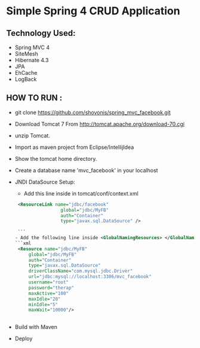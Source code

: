 Simple Spring 4 CRUD Application 
==================================

Technology Used: 
----------------
- Spring MVC 4 
- SiteMesh 
- Hibernate 4.3
- JPA 
- EhCache
- LogBack

HOW TO RUN : 
-------------
- git clone https://github.com/shovonis/spring_mvc_facebook.git
- Download  Tomcat 7 From http://tomcat.apache.org/download-70.cgi
- unzip  Tomcat. 
- Import as maven project from Eclipse/IntellijIdea
- Show the tomcat home directory.
- Create a database name  'mvc_facebook' in your localhost
- JNDI DataSource Setup: 
    - Add this line inside <context> </context> in tomcat/conf/context.xml
    
     ```xml
      <ResourceLink name="jdbc/facebook"
                      global="jdbc/MyFB"
                      auth="Container"
                      type="javax.sql.DataSource" />
                      
      ```               
    - Add the following line inside <GlobalNamingResources> </GlobalNamingResources> in tomcat/conf/server.xml
     ```xml
      <Resource name="jdbc/MyFB"
          global="jdbc/MyFB"
          auth="Container"
          type="javax.sql.DataSource"
          driverClassName="com.mysql.jdbc.Driver"
          url="jdbc:mysql://localhost:3306/mvc_facebook"
          username="root"
          password="therap"
          maxActive="100"
          maxIdle="20"
          minIdle="5"
          maxWait="10000"/>
          
     ```  
                       
- Build with Maven 
- Deploy

